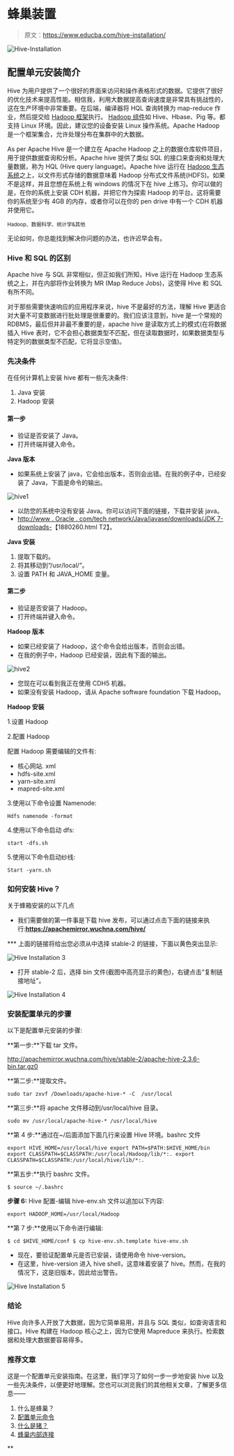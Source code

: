 # 蜂巢装置

> 原文：<https://www.educba.com/hive-installation/>

![Hive-Installation](img/79468ac661a65f3bb2cfb85f13cec149.png)



## 配置单元安装简介

Hive 为用户提供了一个很好的界面来访问和操作表格形式的数据。它提供了很好的优化技术来提高性能。相信我，利用大数据提高查询速度是非常具有挑战性的，这在生产环境中非常重要。在后端，编译器将 HQL 查询转换为 map-reduce 作业，然后提交给 [Hadoop 框架](https://www.educba.com/hadoop-framework/)执行。 [Hadoop 组件](https://www.educba.com/hadoop-components/)如 Hive、Hbase、Pig 等。都支持 Linux 环境。因此，建议您的设备安装 Linux 操作系统。Apache Hadoop 是一个框架集合，允许处理分布在集群中的大数据。

As per Apache Hive 是一个建立在 Apache Hadoop 之上的数据仓库软件项目，用于提供数据查询和分析。Apache hive 提供了类似 SQL 的接口来查询和处理大量数据，称为 HQL (Hive query language)。Apache hive 运行在 [Hadoop 生态系统](https://www.educba.com/hadoop-ecosystem/)之上，以文件形式存储的数据意味着 Hadoop 分布式文件系统(HDFS)。如果不是这样，并且您想在系统上有 windows 的情况下在 hive 上练习。你可以做的是，在你的系统上安装 CDH 机器，并把它作为探索 Hadoop 的平台。这将需要你的系统至少有 4GB 的内存，或者你可以在你的 pen drive 中有一个 CDH 机器并使用它。

<small>Hadoop、数据科学、统计学&其他</small>

无论如何，你总能找到解决你问题的办法，也许迟早会有。

### Hive 和 SQL 的区别

Apache hive 与 SQL 非常相似，但正如我们所知，Hive 运行在 Hadoop 生态系统之上，并在内部将作业转换为 MR (Map Reduce Jobs)，这使得 Hive 和 SQL 有所不同。

对于那些需要快速响应的应用程序来说，hive 不是最好的方法，理解 Hive 更适合对大量不可变数据进行批处理是很重要的。我们应该注意到，hive 是一个常规的 RDBMS，最后但并非最不重要的是，apache hive 是读取方式上的模式(在将数据插入 Hive 表时，它不会担心数据类型不匹配，但在读取数据时，如果数据类型与特定列的数据类型不匹配，它将显示空值)。

### 先决条件

在任何计算机上安装 hive 都有一些先决条件:

1.  Java 安装
2.  Hadoop 安装

#### 第一步

*   验证是否安装了 Java。
*   打开终端并键入命令。

**Java 版本**

*   如果系统上安装了 java，它会给出版本，否则会出错。在我的例子中，已经安装了 Java，下面是命令的输出。

![hive1](img/192acf6300266baff9896b864a949fcc.png)



*   以防您的系统中没有安装 Java。你可以访问下面的链接，下载并安装 java。
*   [http://www . Oracle . com/tech network/Java/javase/downloads/JDK 7-downloads-](https://www.oracle.com/java/technologies/javase/upgrade.html)【1880260.html T2】。

**Java 安装**

1.  提取下载的。
2.  将其移动到“/usr/local/”。
3.  设置 PATH 和 JAVA_HOME 变量。

#### 第二步

*   验证是否安装了 Hadoop。
*   打开终端并键入命令。

**Hadoop 版本**

*   如果已经安装了 Hadoop，这个命令会给出版本，否则会出错。
*   在我的例子中，Hadoop 已经安装，因此有下面的输出。

![hive2](img/5b7a46a771dcbef929e5af02d59c231b.png)



*   您现在可以看到我正在使用 CDH5 机器。
*   如果没有安装 Hadoop，请从 Apache software foundation 下载 Hadoop。

**Hadoop 安装**

1.设置 Hadoop

2.配置 Hadoop

配置 Hadoop 需要编辑的文件有:

*   核心网站. xml
*   hdfs-site.xml
*   yarn-site.xml
*   mapred-site.xml

3.使用以下命令设置 Namenode:

`Hdfs namenode -format`

4.使用以下命令启动 dfs:

`start -dfs.sh`

5.使用以下命令启动纱线:

`Start -yarn.sh`

### 如何安装 Hive？

关于蜂箱安装的以下几点

*   我们需要做的第一件事是下载 hive 发布，可以通过点击下面的链接来执行:**https://apachemirror.wuchna.com/hive/**

 ***   上面的链接将给出您必须从中选择 stable-2 的链接，下面以黄色突出显示:

![Hive Installation 3](img/6fe0ceba94abccde871c966ac6ce4e1f.png)



*   打开 stable-2 后，选择 bin 文件(截图中高亮显示的黄色)，右键点击“复制链接地址”。

![Hive Installation 4](img/a6e6b739999bb3ed0467411303d5eeaa.png)



### 安装配置单元的步骤

以下是配置单元安装的步骤:

**第一步:**下载 tar 文件。

http://apachemirror.wuchna.com/hive/stable-2/apache-hive-2.3.6-bin.tar.gz0

**第二步:**提取文件。

`sudo tar zxvf /Downloads/apache-hive-* -C  /usr/local`

**第三步:**将 apache 文件移动到/usr/local/hive 目录。

`sudo mv /usr/local/apache-hive-* /usr/local/hive`

**第 4 步:**通过在~/后面添加下面几行来设置 Hive 环境。bashrc 文件

`export HIVE_HOME=/usr/local/hive
export PATH=$PATH:$HIVE_HOME/bin
export CLASSPATH=$CLASSPATH:/usr/local/Hadoop/lib/*:.
export CLASSPATH=$CLASSPATH:/usr/local/hive/lib/*:.`

**第五步:**执行 bashrc 文件。

`$ source ~/.bashrc`

**步骤 6:** Hive 配置-编辑 hive-env.sh 文件以追加以下内容:

`export HADOOP_HOME=/usr/local/Hadoop`

**第 7 步:**使用以下命令进行编辑:

`$ cd $HIVE_HOME/conf
$ cp hive-env.sh.template hive-env.sh`

*   现在，要验证配置单元是否已安装，请使用命令 hive-version。
*   在这里，hive-version 进入 hive shell，这意味着安装了 hive。然而，在我的情况下，这是旧版本，因此给出警告。

![Hive Installation 5](img/1b4d2f736dc5540a6e40e3127a51fd13.png)



### 结论

Hive 向许多人开放了大数据，因为它简单易用，并且与 SQL 类似，如查询语言和接口。Hive 构建在 Hadoop 核心之上，因为它使用 Mapreduce 来执行。检索数据和处理大数据要容易得多。

### 推荐文章

这是一个配置单元安装指南。在这里，我们学习了如何一步一步地安装 hive 以及一些先决条件，以便更好地理解。您也可以浏览我们的其他相关文章，了解更多信息——

1.  什么是蜂巢？
2.  [配置单元命令](https://www.educba.com/hive-command/)
3.  [什么是猪？](https://www.educba.com/what-is-pig/)
4.  [蜂巢内部连接](https://www.educba.com/hive-inner-join/)





**